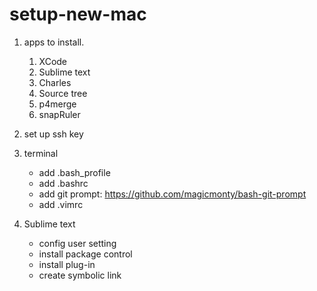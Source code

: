 setup-new-mac
=================

1. apps to install.
    1. XCode
    2. Sublime text
    3. Charles
    4. Source tree
    5. p4merge
    6. snapRuler

2. set up ssh key

3. terminal  
    * add .bash_profile
    * add .bashrc
    * add git prompt: https://github.com/magicmonty/bash-git-prompt
    * add .vimrc

4. Sublime text    
    * config user setting
    * install package control
    * install plug-in
    * create symbolic link



